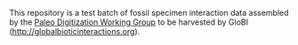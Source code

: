 This repository is a test batch of fossil specimen interaction data assembled by the [Paleo Digitization Working Group](https://www.idigbio.org/wiki/index.php/Paleo_Digitization_Working_Group) to be harvested by GloBI (http://globalbioticinteractions.org).
